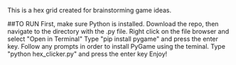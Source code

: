 This is a hex grid created for brainstorming game ideas.

##TO RUN
First, make sure Python is installed.
Download the repo, then navigate to the directory with the .py file. 
Right click on the file browser and select "Open in Terminal"
Type "pip install pygame" and press the enter key.
Follow any prompts in order to install PyGame using the teminal.
Type "python hex_clicker.py" and press the enter key
Enjoy!
